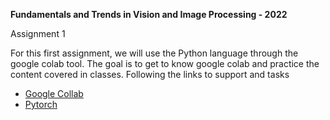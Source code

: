 **Fundamentals and Trends in Vision and Image Processing - 2022**

Assignment 1

For this first assignment, we will use the Python language through the google colab tool. The goal is to get to know google colab and practice the content covered in classes.
Following the links to support and tasks

- [Google Collab](google_colab.md)
- [Pytorch](pytorch.md)
